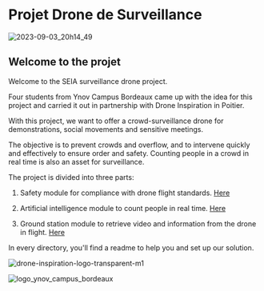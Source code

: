 # Projet Drone de Surveillance 


![2023-09-03_20h14_49](https://github.com/dylan6440/Drone_Surveillance/assets/70941138/609e0abb-86d9-43c8-a580-601d513367c0)


## Welcome to the projet

Welcome to the SEIA surveillance drone project. 

Four students from Ynov Campus Bordeaux came up with the idea for this project and carried it out in partnership with Drone Inspiration in Poitier.


With this project, we want to offer a crowd-surveillance drone for demonstrations, social movements and sensitive meetings. 

The objective is to prevent crowds and overflow, and to intervene quickly and effectively to ensure order and safety. Counting people in a crowd in real time is also an asset for surveillance.


The project is divided into three parts:

1. Safety module for compliance with drone flight standards. [Here](/Module_Securote)

2. Artificial intelligence module to count people in real time. [Here](/Module_IA)

3. Ground station module to retrieve video and information from the drone in flight. [Here](/Module_Sol)



In every directory, you'll find a readme to help you and set up our solution.



![drone-inspiration-logo-transparent-m1](https://github.com/dylan6440/Drone_Surveillance/assets/70941138/120a4b03-be46-4e2c-a407-654e89c950ea)


![logo_ynov_campus_bordeaux](https://github.com/dylan6440/Drone_Surveillance/assets/70941138/4f123293-40a5-4b0b-8942-a53fa8fbdf95)


